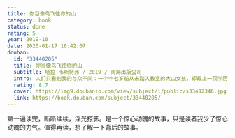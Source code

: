 ```yaml
---
title: 你当像鸟飞往你的山
category: book
status: done
rating: 5
year: 2019-10
date: 2020-01-17 16:42:07
douban:
  id: "33440205"
  title: 你当像鸟飞往你的山
  subtitle: 塔拉·韦斯特弗 / 2019 / 南海出版公司
  intro: 人们只看到我的与众不同：一个十七岁前从未踏入教室的大山女孩，却戴上一顶学历的高帽，熠熠生辉。只有我知道自己的真面目：我来自一个极少有人能想象的家庭。我的童年由垃圾场的废铜烂铁铸成，那里没有读书声，只有起重机的轰鸣。不上学，不就医，是父亲要我们坚持的忠诚与真理。父亲不允许我们拥有自己的声音，我们的意志是他眼中的恶魔。哈佛大学，剑桥大学，哲学硕士，历史博士……我知道，像我这样从垃圾堆里爬出来的无知女孩，能取得如今的成就，应当感激涕零才对。但我丝毫提不起热情。我曾怯懦、崩溃、自我怀疑，内心里有什么东西腐烂了，恶臭熏天。直到我逃离大山，打开另一个世界。那是教育给我的新世界，那是我生命的无限可能。
  rating: 8.7
  cover: https://img9.doubanio.com/view/subject/l/public/s33492346.jpg
  link: https://book.douban.com/subject/33440205/
---
```


第一遍读完，断断续续，浮光掠影。是一个惊心动魄的故事，只是读者我少了惊心动魄的力气。值得再读，想了解一下背后的故事。